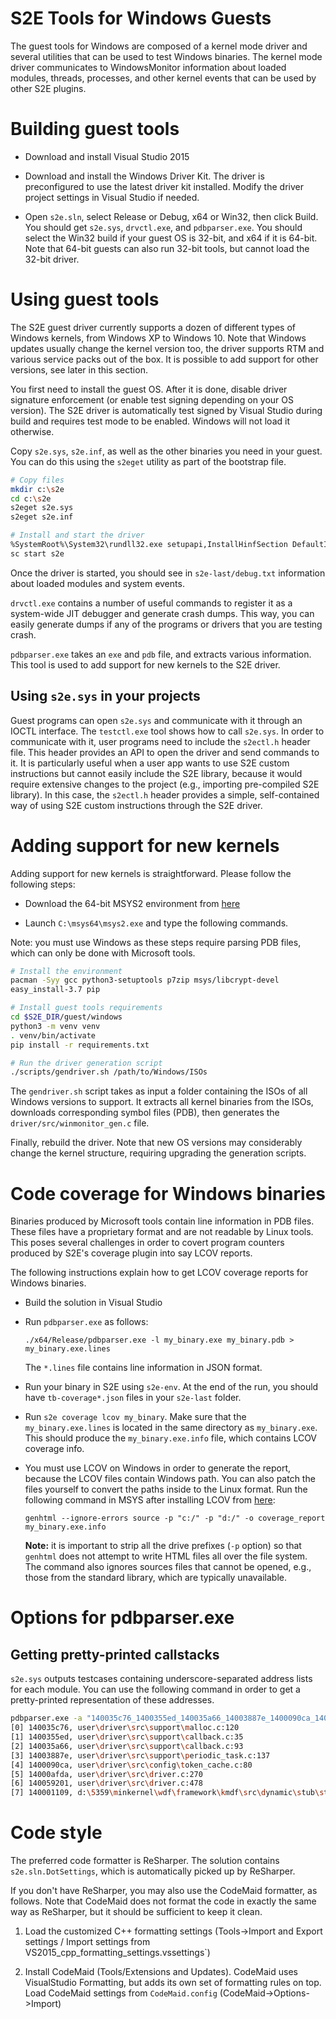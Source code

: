 S2E Tools for Windows Guests
============================


The guest tools for Windows are composed of a kernel mode driver and
several utilities that can be used to test Windows binaries.
The kernel mode driver communicates to WindowsMonitor information about
loaded modules, threads, processes, and other kernel events that can
be used by other S2E plugins.

Building guest tools
====================

- Download and install Visual Studio 2015

- Download and install the Windows Driver Kit. The driver is preconfigured
  to use the latest driver kit installed. Modify the driver project settings
  in Visual Studio if needed.

- Open `s2e.sln`, select Release or Debug, x64 or Win32, then click Build.
  You should get `s2e.sys`, `drvctl.exe`,
  and `pdbparser.exe`. You should select the Win32 build if your guest
  OS is 32-bit, and x64 if it is 64-bit. Note that 64-bit guests can also
  run 32-bit tools, but cannot load the 32-bit driver.

Using guest tools
=================

The S2E guest driver currently supports a dozen of different types of Windows
kernels, from Windows XP to Windows 10. Note that Windows updates usually
change the kernel version too, the driver supports RTM and various service
packs out of the box. It is possible to add support for other versions,
see later in this section.

You first need to install the guest OS. After it is done,
disable driver signature enforcement (or enable test signing
depending on your OS version). The S2E driver is automatically test signed
by Visual Studio during build and requires test mode to be enabled. Windows
will not load it otherwise.

Copy `s2e.sys`, `s2e.inf`, as well as the other binaries you need in your guest. You
can do this using the `s2eget` utility as part of the bootstrap file.

```bash
# Copy files
mkdir c:\s2e
cd c:\s2e
s2eget s2e.sys
s2eget s2e.inf

# Install and start the driver
%SystemRoot%\System32\rundll32.exe setupapi,InstallHinfSection DefaultInstall 132 c:\s2e\s2e.inf
sc start s2e
```

Once the driver is started, you should see in `s2e-last/debug.txt`
information about loaded modules and system events.

 `drvctl.exe` contains a number of useful commands to register it as a
system-wide JIT debugger and generate crash dumps. This way, you can easily
generate dumps if any of the programs or drivers that you are testing
crash.

 `pdbparser.exe` takes an `exe` and `pdb` file, and extracts various information.
This tool is used to add support for new kernels to the S2E driver.

Using `s2e.sys` in your projects
--------------------------------

Guest programs can open `s2e.sys` and communicate with it through an IOCTL interface. The `testctl.exe` tool
shows how to call `s2e.sys`. In order to communicate with it, user programs need to include the `s2ectl.h`
header file. This header provides an API to open the driver and send commands to it. It is particularly
useful when a user app wants to use S2E custom instructions but cannot easily include the S2E library,
because it would require extensive changes to the project (e.g., importing pre-compiled S2E library).
In this case, the `s2ectl.h` header provides a simple, self-contained way of using S2E custom
instructions through the S2E driver.


Adding support for new kernels
==============================

Adding support for new kernels is straightforward. Please follow the following steps:

- Download the 64-bit MSYS2 environment from [here](https://www.msys2.org/)

- Launch `C:\msys64\msys2.exe` and type the following commands.

Note: you must use Windows as these steps require parsing PDB files, which can only be done with Microsoft tools.

```bash
# Install the environment
pacman -Syy gcc python3-setuptools p7zip msys/libcrypt-devel
easy_install-3.7 pip

# Install guest tools requirements
cd $S2E_DIR/guest/windows
python3 -m venv venv
. venv/bin/activate
pip install -r requirements.txt

# Run the driver generation script
./scripts/gendriver.sh /path/to/Windows/ISOs
```

The `gendriver.sh` script takes as input a folder containing the ISOs of all Windows versions to support.
It extracts all kernel binaries from the ISOs, downloads corresponding symbol files (PDB), then generates
the `driver/src/winmonitor_gen.c` file.

Finally, rebuild the driver. Note that new OS versions may considerably change the kernel structure, requiring upgrading
the generation scripts.


Code coverage for Windows binaries
==================================

Binaries produced by Microsoft tools contain line information in PDB files. These files have a proprietary
format and are not readable by Linux tools. This poses several challenges in order to covert program counters
produced by S2E's coverage plugin into say LCOV reports.

The following instructions explain how to get LCOV coverage reports for Windows binaries.

- Build the solution in Visual Studio

- Run `pdbparser.exe` as follows:

    ```
    ./x64/Release/pdbparser.exe -l my_binary.exe my_binary.pdb > my_binary.exe.lines
    ```

    The `*.lines` file contains line information in JSON format.

- Run your binary in S2E using `s2e-env`. At the end of the run, you should have `tb-coverage*.json`
  files in your `s2e-last` folder.

- Run `s2e coverage lcov my_binary`. Make sure that the `my_binary.exe.lines` is located in the same
  directory as `my_binary.exe`.  This should produce the `my_binary.exe.info` file, which contains
  LCOV coverage info.

- You must use LCOV on Windows in order to generate the report, because the LCOV files contain Windows path.
  You can also patch the files yourself to convert the paths inside to the Linux format. Run the following command in MSYS after
  installing LCOV from [here](https://github.com/linux-test-project/lcov):

  ```
  genhtml --ignore-errors source -p "c:/" -p "d:/" -o coverage_report my_binary.exe.info
  ```

  **Note:** it is important to strip all the drive prefixes (`-p` option) so that `genhtml` does not attempt
  to write HTML files all over the file system. The command also ignores sources files that cannot be opened, e.g.,
  those from the standard library, which are typically unavailable.

Options for pdbparser.exe
=========================

Getting pretty-printed callstacks
---------------------------------

`s2e.sys` outputs testcases containing underscore-separated address lists for each module.
You can use the following command in order to get a pretty-printed representation of these addresses.

```bash
pdbparser.exe -a "140035c76_1400355ed_140035a66_14003887e_1400090ca_14000afda_140059201_140001109" driver.sys driver.pdb
[0] 140035c76, user\driver\src\support\malloc.c:120
[1] 1400355ed, user\driver\src\support\callback.c:35
[2] 140035a66, user\driver\src\support\callback.c:93
[3] 14003887e, user\driver\src\support\periodic_task.c:137
[4] 1400090ca, user\driver\src\config\token_cache.c:80
[5] 14000afda, user\driver\src\driver.c:270
[6] 140059201, user\driver\src\driver.c:478
[7] 140001109, d:\5359\minkernel\wdf\framework\kmdf\src\dynamic\stub\stub.cpp:287
```

Code style
==========

The preferred code formatter is ReSharper. The solution contains `s2e.sln.DotSettings`,
which is automatically picked up by ReSharper.

If you don't have ReSharper, you may also use the CodeMaid formatter, as follows. Note that CodeMaid
does not format the code in exactly the same way as ReSharper, but it should be sufficient to keep it clean.

1. Load the customized C++ formatting settings
   (Tools->Import and Export settings / Import settings from VS2015_cpp_formatting_settings.vssettings`)

2. Install CodeMaid (Tools/Extensions and Updates).
   CodeMaid uses VisualStudio Formatting, but adds its own set of formatting rules on top.
   Load CodeMaid settings from `CodeMaid.config` (CodeMaid->Options->Import)
